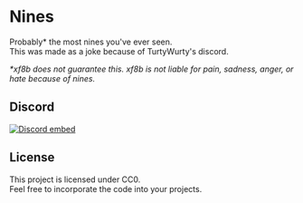 # Nines

Probably* the most nines you've ever seen.  
This was made as a joke because of TurtyWurty's discord.

*\*xf8b does not guarantee this. xf8b is not liable for pain, sadness, anger, or hate because of nines.*

## Discord

[![Discord embed](https://discord.com/api/guilds/621352915034177566/embed.png?style=banner1)](https://discord.gg/d5cGhKQ)

## License

This project is licensed under CC0.  
Feel free to incorporate the code into your projects.